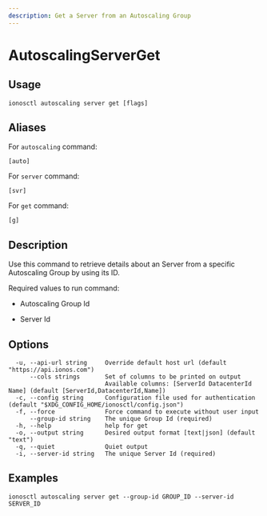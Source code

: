 ```yaml
---
description: Get a Server from an Autoscaling Group
---
```


# AutoscalingServerGet

## Usage

```text
ionosctl autoscaling server get [flags]
```

## Aliases

For `autoscaling` command:

```text
[auto]
```

For `server` command:

```text
[svr]
```

For `get` command:

```text
[g]
```

## Description

Use this command to retrieve details about an Server from a specific Autoscaling Group by using its ID.

Required values to run command:

* Autoscaling Group Id

* Server Id

## Options

```text
  -u, --api-url string     Override default host url (default "https://api.ionos.com")
      --cols strings       Set of columns to be printed on output 
                           Available columns: [ServerId DatacenterId Name] (default [ServerId,DatacenterId,Name])
  -c, --config string      Configuration file used for authentication (default "$XDG_CONFIG_HOME/ionosctl/config.json")
  -f, --force              Force command to execute without user input
      --group-id string    The unique Group Id (required)
  -h, --help               help for get
  -o, --output string      Desired output format [text|json] (default "text")
  -q, --quiet              Quiet output
  -i, --server-id string   The unique Server Id (required)
```

## Examples

```text
ionosctl autoscaling server get --group-id GROUP_ID --server-id SERVER_ID
```

